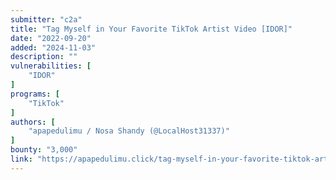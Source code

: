 ```yaml
---
submitter: "c2a"
title: "Tag Myself in Your Favorite TikTok Artist Video [IDOR]"
date: "2022-09-20"
added: "2024-11-03"
description: ""
vulnerabilities: [
    "IDOR"
]
programs: [
    "TikTok"
]
authors: [
    "apapedulimu / Nosa Shandy (@LocalHost31337)"
]
bounty: "3,000"
link: "https://apapedulimu.click/tag-myself-in-your-favorite-tiktok-artist-video-idor/"
---
```




